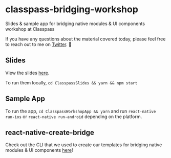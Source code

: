 # classpass-bridging-workshop
Slides &amp; sample app for bridging native modules &amp; UI components workshop at Classpass

If you have any questions about the material covered today, please feel free to reach out to me on [Twitter](https://twitter.com/peggyrayzis). 🙋

## Slides
View the slides [here](classpass-bridging-workshop.surge.sh).

To run them locally, `cd ClasspassSlides && yarn && npm start`

## Sample App
To run the app, `cd ClasspassWorkshopApp && yarn` and run `react-native run-ios` or `react-native run-android` depending on the platform.

## react-native-create-bridge
Check out the CLI that we used to create our templates for bridging native modules & UI components [here](https://github.com/peggyrayzis/react-native-create-bridge)!
